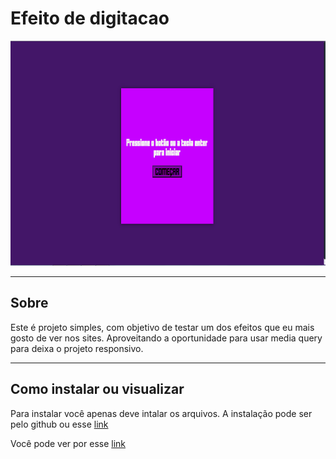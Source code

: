 # Efeito de digitacao

<img alt="imagem do progeto" src="./img/print.png"  height="360" style="margin-right: 250px"/>

---

## Sobre

Este é projeto simples, com objetivo de testar um dos efeitos que eu mais gosto de ver nos sites. Aproveitando a oportunidade para usar media query para deixa o projeto responsivo.

---

## Como instalar ou visualizar

Para instalar você apenas deve intalar os arquivos. A instalação pode ser pelo github ou esse [link](https://github.com/Ewerton-Tv/efeito-de-digitacao/archive/refs/heads/main.zip)

Você pode ver por esse [link](https://ewerton-tv.github.io/efeito-de-digitacao/)
